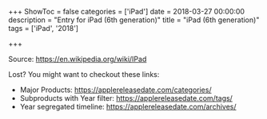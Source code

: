 +++
ShowToc = false
categories = ['iPad']
date = 2018-03-27 00:00:00
description = "Entry for iPad (6th generation)"
title = "iPad (6th generation)"
tags = ['iPad', '2018']

+++

Source: https://en.wikipedia.org/wiki/IPad

Lost?
You might want to checkout these links:
- Major Products: https://applereleasedate.com/categories/
- Subproducts with Year filter: https://applereleasedate.com/tags/
- Year segregated timeline: https://applereleasedate.com/archives/

